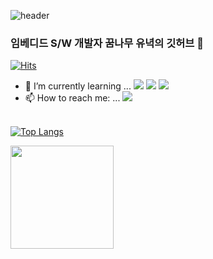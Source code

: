 ![header](https://capsule-render.vercel.app/api?type=soft&color=timeAuto&height=300&section=header&text=YuNyuk&fontSize=70&)

### 임베디드 S/W 개발자 꿈나무 유녁의 깃허브 👋

[![Hits](https://hits.seeyoufarm.com/api/count/incr/badge.svg?url=https%3A%2F%2Fgithub.com%2FYuNyuk&count_bg=%2379C83D&title_bg=%23555555&icon=huawei.svg&icon_color=%23FFFAFA&title=hits&edge_flat=false)](https://hits.seeyoufarm.com)

- 🌱 I’m currently learning ...    ![](https://img.shields.io/badge/C-00599C?style=for-the-badge&logo=c&logoColor=white) ![](https://img.shields.io/badge/C%2B%2B-00599C?style=for-the-badge&logo=c%2B%2B&logoColor=white) ![](https://img.shields.io/badge/Python-3776AB?style=for-the-badge&logo=python&logoColor=white)
- 📫 How to reach me: ... [![](https://img.shields.io/badge/Gmail-D14836?style=for-the-badge&logo=gmail&logoColor=white)](mailto:hsw970321@gmail.com) <br> <br>

[![Top Langs](https://github-readme-stats.vercel.app/api/top-langs/?username=YuNyuk)](https://github.com/anuraghazra/github-readme-stats)

<img align='center' src="https://github-readme-stats.vercel.app/api?username=YuNyuk" height="165">
<!--
**YuNyuk/YuNyuk** is a ✨ _special_ ✨ repository because its `README.md` (this file) appears on your GitHub profile.

Here are some ideas to get you started:

- 🔭 I’m currently working on ...

- 👯 I’m looking to collaborate on ...
- 🤔 I’m looking for help with ...
- 💬 Ask me about ...

- 😄 Pronouns: ...
- ⚡ Fun fact: ...
-->
